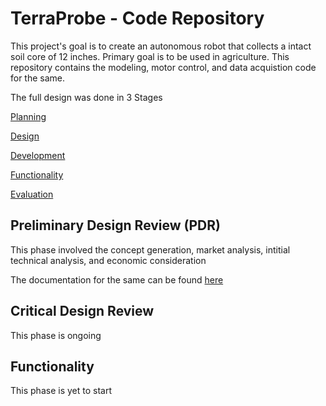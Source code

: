 # TerraProbe - Code Repository
This project's goal is to create an autonomous robot that collects a intact soil core of 12 inches. Primary goal is to be used in agriculture. This repository contains the modeling, motor control, and data acquistion code for the same.

The full design was done in 3 Stages 

[Planning](#planning)

[Design](#design)

[Development](#development)

[Functionality](#functionality)

[Evaluation](#evaluation)

## Preliminary Design Review (PDR)
This phase involved the concept generation, market analysis, intitial technical analysis, and economic consideration

The documentation for the same can be found [here](Documentation/PDR)


## Critical Design Review 
This phase is ongoing

## Functionality
This phase is yet to start